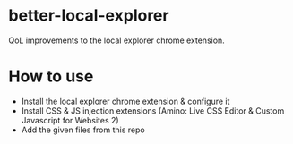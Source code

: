# better-local-explorer
QoL improvements to the local explorer chrome extension.


# How to use
- Install the local explorer chrome extension & configure it
- Install CSS & JS injection extensions (Amino: Live CSS Editor & Custom Javascript for Websites 2)
- Add the given files from this repo
